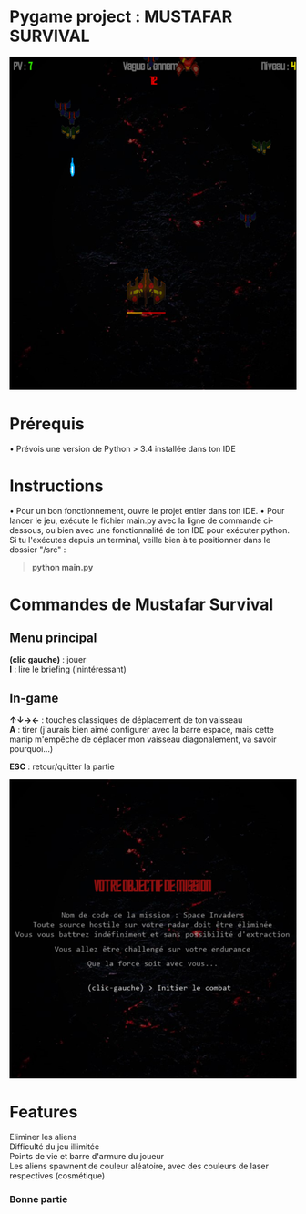 # Pygame project : MUSTAFAR SURVIVAL

![Survival Game Overview](https://github.com/Ekyli/Mustafar-Survival-PygameProject/blob/main/img/miniature_projet.PNG?raw=true)

# Prérequis
• Prévois une version de Python > 3.4 installée dans ton IDE

# Instructions
• Pour un bon fonctionnement, ouvre le projet entier dans ton IDE.
• Pour lancer le jeu, exécute le fichier main.py avec la ligne de commande ci-dessous, ou bien avec une fonctionnalité de ton IDE pour exécuter python. Si tu l'exécutes depuis un terminal, veille bien à te positionner dans le dossier "/src" :
> **python main.py**
  
# Commandes de Mustafar Survival

  ## Menu principal
  **(clic gauche)** : jouer <br>
  **I** : lire le briefing (inintéressant)
  
  ## In-game
  **↑↓→←** : touches classiques de déplacement de ton vaisseau <br>
  **A** : tirer (j'aurais bien aimé configurer avec la barre espace, mais cette manip m'empêche de déplacer mon vaisseau diagonalement, va savoir pourquoi...)
  
  **ESC** : retour/quitter la partie

![Survival Game Briefing](https://github.com/Ekyli/Mustafar-Survival-PygameProject/blob/main/img/miniature_projet_briefing.PNG?raw=true)

# Features

  Eliminer les aliens <br>
  Difficulté du jeu illimitée <br>
  Points de vie et barre d'armure du joueur <br>
  Les aliens spawnent de couleur aléatoire, avec des couleurs de laser respectives (cosmétique)

### Bonne partie

